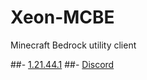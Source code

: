 # Xeon-MCBE
Minecraft Bedrock utility client

##- [1.21.44.1](https://github.com/rekitrelt/Xeon-MCBE/releases/latest/download/Xeon.dll)
##- [Discord](https://discord.gg/N9rvmmXVR2)
